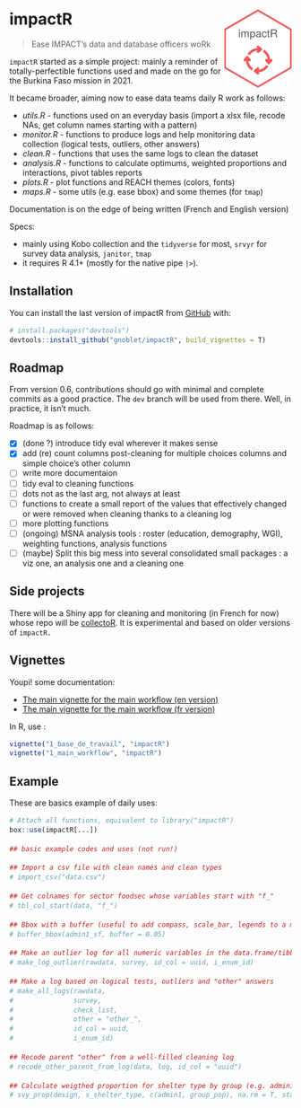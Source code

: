 
<!-- README.md is generated from README.Rmd. Please edit that file -->

# impactR <img src="man/figures/logo.png" align="right" alt="" width="120"/>

> Ease IMPACT’s data and database officers woRk

`impactR` started as a simple project: mainly a reminder of
totally-perfectible functions used and made on the go for the Burkina
Faso mission in 2021.

It became broader, aiming now to ease data teams daily R work as
follows:

-   *utils.R* - functions used on an everyday basis (import a xlsx file,
    recode NAs, get column names starting with a pattern)
-   *monitor.R* - functions to produce logs and help monitoring data
    collection (logical tests, outliers, other answers)
-   *clean.R* - functions that uses the same logs to clean the dataset
-   *analysis.R* - functions to calculate optimums, weighted proportions
    and interactions, pivot tables reports
-   *plots.R* - plot functions and REACH themes (colors, fonts)
-   *maps.R* - some utils (e.g. ease bbox) and some themes (for `tmap`)

Documentation is on the edge of being written (French and English
version)

Specs:

-   mainly using Kobo collection and the `tidyverse` for most, `srvyr`
    for survey data analysis, `janitor`, `tmap`
-   it requires R 4.1+ (mostly for the native pipe `|>`).

## Installation

You can install the last version of impactR from
[GitHub](https://github.com/) with:

``` r
# install.packages("devtools")
devtools::install_github("gnoblet/impactR", build_vignettes = T)
```

## Roadmap

From version 0.6, contributions should go with minimal and complete
commits as a good practice. The `dev` branch will be used from there.
Well, in practice, it isn’t much.

Roadmap is as follows:

-   [x] (done ?) introduce tidy eval wherever it makes sense
-   [x] add (re) count columns post-cleaning for multiple choices
    columns and simple choice’s other column
-   [ ] write more documentaion
-   [ ] tidy eval to cleaning functions
-   [ ] dots not as the last arg, not always at least
-   [ ] functions to create a small report of the values that
    effectively changed or were removed when cleaning thanks to a
    cleaning log
-   [ ] more plotting functions
-   [ ] (ongoing) MSNA analysis tools : roster (education, demography,
    WGI), weighting functions, analysis functions
-   [ ] (maybe) Split this big mess into several consolidated small
    packages : a viz one, an analysis one and a cleaning one

## Side projects

There will be a Shiny app for cleaning and monitoring (in French for
now) whose repo will be
[collectoR](https://github.com/gnoblet/collectoR). It is experimental
and based on older versions of `impactR.`

## Vignettes

Youpi! some documentation:

-   [The main vignette for the main workflow (en
    version)](https://gnoblet.github.io/impactR/articles/base_de_travail.html)
-   [The main vignette for the main workflow (fr
    version)](https://gnoblet.github.io/impactR/articles/main_workflow.html)

In R, use :

``` r
vignette("1_base_de_travail", "impactR")
vignette("1_main_workflow", "impactR")
```

## Example

These are basics example of daily uses:

``` r
# Attach all functions, equivalent to library("impactR")
box::use(impactR[...])

## basic example codes and uses (not run!)

## Import a csv file with clean names and clean types
# import_csv("data.csv")

## Get colnames for sector foodsec whose variables start with "f_"
# tbl_col_start(data, "f_")

## Bbox with a buffer (useful to add compass, scale_bar, legends to a map)
# buffer_bbox(admin1_sf, buffer = 0.05)

## Make an outlier log for all numeric variables in the data.frame/tibble
# make_log_outlier(rawdata, survey, id_col = uuid, i_enum_id)

## Make a log based on logical tests, outliers and "other" answers
# make_all_logs(rawdata, 
#               survey, 
#               check_list,
#               other = "other_", 
#               id_col = uuid, 
#               i_enum_id)

## Recode parent "other" from a well-filled cleaning log
# recode_other_parent_from_log(data, log, id_col = "uuid")

## Calculate weigthed proportion for shelter type by group (e.g. administrative areas or population groups)
# svy_prop(design, s_shelter_type, c(admin1, group_pop), na.rm = T, stat_name = "prop", level = 0.95)
```
